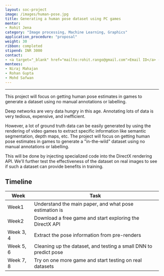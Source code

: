 ```yaml
---
layout: soc-project
image: /images/human-pose.jpg
title: Generating a human pose dataset using PC games
mentor:
- Rohit Jena
category: "Image processing, Machine Learning, Graphics"
application_procedure: "proposal"
weight: 30
ribbon: completed
stipend: INR 3000
contact:
- <a target="_blank" href="mailto:rohit.rango@gmail.com">Email ID</a> - rohit.rango@gmail.com
mentees:
- Niraj Mahajan
- Rohan Gupta
- Mohd Safwan
---
```


---
  This project will focus on getting human pose estimates in games to generate a dataset using no manual annotations or labelling.

<!--break-->

 Deep networks are very data hungry in this age. Annotating lots of data is very tedious, expensive, and inefficient.

<!--break-->

  However, a lot of ground truth data can be easily generated by using the rendering of video games to extract specific information like semantic segmentation, depth maps, etc. The project will focus on getting human pose estimates in games to generate a "in-the-wild" dataset using no manual annotations or labelling. 

<!--break-->

  This will be done by injecting specialized code into the DirectX rendering API. We'll further test the effectiveness of the dataset on real images to see if such a dataset can provide benefits in training.

<!--break-->
## Timeline 

|Week | Task |
| --- | --- |
|Week1 | Understand the main paper, and what pose estimation is |
|Week2 | Download a free game and start exploring the DirectX API|
|Week 3, 4 | Extract the pose information from pre-renders|
|Week 5, 6 | Cleaning up the dataset, and testing a small DNN to predict pose|
|Week 7, 8 | Try on one more game and start testing on real datasets|